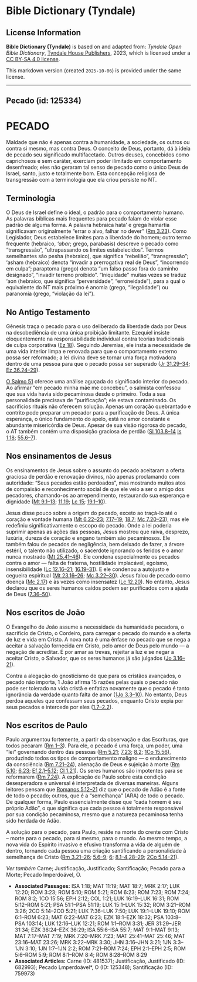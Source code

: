 # Bible Dictionary (Tyndale)

## License Information

**Bible Dictionary (Tyndale)** is based on and adapted from: _Tyndale Open Bible Dictionary_, [Tyndale House Publishers](https://tyndaleopenresources.com/), 2023, which is licensed under a [CC BY-SA 4.0 license](https://creativecommons.org/licenses/by-sa/4.0/legalcode.en).

This markdown version (created `2025-10-06`) is provided under the same license.



--------------------------------

## Pecado (id: 125334)

PECADO
======

Maldade que não é apenas contra a humanidade, a sociedade, os outros ou contra si mesmo, mas contra Deus. O conceito de Deus, portanto, dá à ideia de pecado seu significado multifacetado. Outros deuses, concebidos como caprichosos e sem caráter, exerciam poder ilimitado em comportamento desenfreado; eles não geraram tal senso de pecado como o único Deus de Israel, santo, justo e totalmente bom. Esta concepção religiosa de transgressão com a terminologia que ela criou persiste no NT.

Terminologia
------------

O Deus de Israel define o ideal, o padrão para o comportamento humano. As palavras bíblicas mais frequentes para pecado falam de violar esse padrão de alguma forma. A palavra hebraica hata’ e grega hamartia significavam originalmente “errar o alvo, falhar no dever” ([Rm 3\.23](https://ref.ly/Rom3:23)). Como Legislador, Deus estabelece limites para a liberdade do homem; outro termo frequente (hebraico, *‘abar*; grego, parabasis) descreve o pecado como “transgressão”, “ultrapassando os limites estabelecidos”. Termos semelhantes são pesha (hebraico), que significa “rebelião”, “transgressão”; ‘asham (hebraico) denota “invadir a prerrogativa real de Deus”, “incorrendo em culpa”; paraptoma (grego) denota “um falso passo fora do caminho designado”, “invadir terreno proibido”. “Iniquidade” muitas vezes se traduz ‘aon (hebraico, que significa “perversidade”, “erroneidade”), para a qual o equivalente do NT mais próximo é anomia (grego, “ilegalidade”) ou paranomia (grego, “violação da lei”).

No Antigo Testamento
--------------------

Gênesis traça o pecado para o uso deliberado da liberdade dada por Deus na desobediência de uma única proibição limitante. Ezequiel insiste eloquentemente na responsabilidade individual contra teorias tradicionais de culpa corporativa ([Ez 18](https://ref.ly/Ezek18:1-Ezek18:32)). Seguindo Jeremias, ele insta a necessidade de uma vida interior limpa e renovada para que o comportamento externo possa ser reformado; a lei divina deve se tornar uma força motivadora dentro de uma pessoa para que o pecado possa ser superado ([Jr 31\.29–34](https://ref.ly/Jer31:29-Jer31:34); [Ez 36\.24–29](https://ref.ly/Ezek36:24-Ezek36:29)).

[O Salmo 51](https://ref.ly/Ps51:1-Ps51:19) oferece uma análise aguçada do significado interior do pecado. Ao afirmar “em pecado minha mãe me concebeu”, o salmista confessou que sua vida havia sido pecaminosa desde o primeiro. Toda a sua personalidade precisava de “purificação”; ele estava contaminado. Os sacrifícios rituais não oferecem solução. Apenas um coração quebrantado e contrito pode preparar um pecador para a purificação de Deus. A única esperança, o único fundamento do apelo, está no amor constante e abundante misericórdia de Deus. Apesar de sua visão rigorosa do pecado, o AT também contém uma disposição graciosa de perdão ([Sl 103\.8–14](https://ref.ly/Ps103:8-Ps103:14) [Is 1\.18](https://ref.ly/Isa1:18); [55\.6–7](https://ref.ly/Isa55:6-Isa55:7)).

Nos ensinamentos de Jesus
-------------------------

Os ensinamentos de Jesus sobre o assunto do pecado aceitaram a oferta graciosa de perdão e renovação divinos, não apenas proclamando com autoridade: “Seus pecados estão perdoados”, mas mostrando muitos atos de compaixão e reconhecimento social de que ele veio a ser o amigo dos pecadores, chamando\-os ao arrependimento, restaurando sua esperança e dignidade ([Mt 9\.1–13](https://ref.ly/Matt9:1-Matt9:13); [11\.19](https://ref.ly/Matt11:19); [Lc 15](https://ref.ly/Luke15:1-Luke15:32); [19\.1–10](https://ref.ly/Luke19:1-Luke19:10)).

Jesus disse pouco sobre a origem do pecado, exceto ao traçá\-lo até o coração e vontade humana ([Mt 6\.22–23](https://ref.ly/Matt6:22-Matt6:23); [7\.17–19](https://ref.ly/Matt7:17-Matt7:19); [18\.7](https://ref.ly/Matt18:7); [Mc 7\.20–23](https://ref.ly/Mark7:20-Mark7:23)), mas ele redefiniu significativamente o escopo do pecado. Onde a lei poderia suprimir apenas as ações das pessoas, Jesus mostrou que raiva, desprezo, luxúria, dureza de coração e engano também são pecaminosos. Ele também falou de pecados de negligência, bem deixado de fazer, a árvore estéril, o talento não utilizado, o sacerdote ignorando os feridos e o amor nunca mostrado ([Mt 25\.41–46](https://ref.ly/Matt25:41-Matt25:46)). Ele condena especialmente os pecados contra o amor — falta de fraterna, hostilidade implacável, egoísmo, insensibilidade ([Lc 12\.16–21](https://ref.ly/Luke12:16-Luke12:21); [16\.19–31](https://ref.ly/Luke16:19-Luke16:31)). E ele condenou a autojusto e cegueira espiritual ([Mt 23\.16–26](https://ref.ly/Matt23:16-Matt23:26); [Mc 3\.22–30](https://ref.ly/Mark3:22-Mark3:30)). Jesus falou de pecado como doença ([Mc 2\.17](https://ref.ly/Mark2:17)) e às vezes como insensatez ([Lc 12\.20](https://ref.ly/Luke12:20)). No entanto, Jesus declarou que os seres humanos caídos podem ser purificados com a ajuda de Deus ([7\.36–50](https://ref.ly/Luke7:36-Luke7:50)).

Nos escritos de João
--------------------

O Evangelho de João assume a necessidade da humanidade pecadora, o sacrifício de Cristo, o Cordeiro, para carregar o pecado do mundo e a oferta de luz e vida em Cristo. A nova nota é uma ênfase no pecado que se nega a aceitar a salvação fornecida em Cristo, pelo amor de Deus pelo mundo — a negação de acreditar. É por amar as trevas, rejeitar a luz e se negar a aceitar Cristo, o Salvador, que os seres humanos já são julgados ([Jo 3\.16–21](https://ref.ly/John3:16-John3:21)).

Contra a alegação do gnosticismo de que para os cristãos avançados, o pecado não importa, 1 João afirma 15 razões pelas quais o pecado não pode ser tolerado na vida cristã e enfatiza novamente que o pecado é tanto ignorância da verdade quanto falta de amor ([1Jo 3\.3–10](https://ref.ly/1John3:3-1John3:10)). No entanto, Deus perdoa aqueles que confessam seus pecados, enquanto Cristo expia por seus pecados e intercede por eles ([1\.7–2\.2](https://ref.ly/1John1:7-1John2:2)).

Nos escritos de Paulo
---------------------

Paulo argumentou fortemente, a partir da observação e das Escrituras, que todos pecaram ([Rm 1–3](https://ref.ly/Rom1:1-Rom3:31)). Para ele, o pecado é uma força, um poder, uma “lei” governando dentro das pessoas ([Rm 5\.21](https://ref.ly/Rom5:21); [7\.23](https://ref.ly/Rom7:23); [8\.2](https://ref.ly/Rom8:2); [1Co 15\.56](https://ref.ly/1Cor15:56)), produzindo todos os tipos de comportamento maligno — o endurecimento da consciência ([Rm 7\.21–24](https://ref.ly/Rom7:21-Rom7:24)), alienação de Deus e sujeição à morte ([Rm 5\.10](https://ref.ly/Rom5:10); [6\.23](https://ref.ly/Rom6:23); [Ef 2\.1–5,12](https://ref.ly/Eph2:1-Eph2:5); [Cl 1\.21](https://ref.ly/Col1:21)). Os seres humanos são impotentes para se reformarem ([Rm 7\.24](https://ref.ly/Rom7:24)). A explicação de Paulo sobre esta condição desesperadora e universal é interpretada de diversas maneiras. Alguns leitores pensam que [Romanos 5\.12–21](https://ref.ly/Rom5:12-Rom5:21) diz que o pecado de Adão é a fonte de todo o pecado; outros, que é a “semelhança” (ARA) de todo o pecado. De qualquer forma, Paulo essencialmente disse que “cada homem é seu próprio Adão”, o que significa que cada pessoa é totalmente responsável por sua condição pecaminosa, mesmo que a natureza pecaminosa tenha sido herdada de Adão.

A solução para o pecado, para Paulo, reside na morte do crente com Cristo – morte para o pecado, para si mesmo, para o mundo. Ao mesmo tempo, a nova vida do Espírito invasivo e efusivo transforma a vida de alguém de dentro, tornando cada pessoa uma criação santificando a personalidade à semelhança de Cristo ([Rm 3\.21–26](https://ref.ly/Rom3:21-Rom3:26); [5\.6–9](https://ref.ly/Rom5:6-Rom5:9); [6](https://ref.ly/Rom6:1-Rom6:23); [8\.1–4,28–29](https://ref.ly/Rom8:1-Rom8:4); [2Co 5\.14–21](https://ref.ly/2Cor5:14-2Cor5:21)).

*Ver também* Carne; Justificação, Justificado; Santificação; Pecado para a Morte; Pecado Imperdoável, O.

* **Associated Passages:** ISA 1:18; MAT 11:19; MAT 18:7; MRK 2:17; LUK 12:20; ROM 3:23; ROM 5:10; ROM 5:21; ROM 6:23; ROM 7:23; ROM 7:24; ROM 8:2; 1CO 15:56; EPH 2:12; COL 1:21; LUK 16:19–LUK 16:31; ROM 5:12–ROM 5:21; PSA 51:1–PSA 51:19; LUK 15:1–LUK 15:32; ROM 3:21–ROM 3:26; 2CO 5:14–2CO 5:21; LUK 7:36–LUK 7:50; LUK 19:1–LUK 19:10; ROM 6:1–ROM 6:23; MAT 6:22–MAT 6:23; EZK 18:1–EZK 18:32; PSA 103:8–PSA 103:14; LUK 12:16–LUK 12:21; ROM 1:1–ROM 3:31; JER 31:29–JER 31:34; EZK 36:24–EZK 36:29; ISA 55:6–ISA 55:7; MAT 9:1–MAT 9:13; MAT 7:17–MAT 7:19; MRK 7:20–MRK 7:23; MAT 25:41–MAT 25:46; MAT 23:16–MAT 23:26; MRK 3:22–MRK 3:30; JHN 3:16–JHN 3:21; 1JN 3:3–1JN 3:10; 1JN 1:7–1JN 2:2; ROM 7:21–ROM 7:24; EPH 2:1–EPH 2:5; ROM 5:6–ROM 5:9; ROM 8:1–ROM 8:4; ROM 8:28–ROM 8:29
* **Associated Articles:** Carne (ID: 481537); Justificação, Justificado (ID: 682993); Pecado Lmperdoável*, O (ID: 125348); Santificação (ID: 759973)

